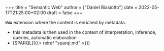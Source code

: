 +++
title = "Semantic Web"
author = ["Daniel Biasiotto"]
date = 2022-05-17T21:25:00+02:00
draft = false
+++

`WWW` extension where the content is enriched by metadata.

-   this metadata is then used in the context of interpretation, inference, queries, automatic elaboration
-   [SPARQL]({{< relref "sparql.md" >}})
